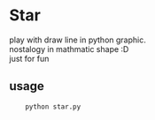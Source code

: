 # Star
play with draw line in python graphic.<br/>
nostalogy in mathmatic shape :D<br/>
just for fun
## usage
``` bash
	python star.py
```